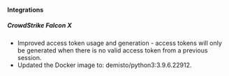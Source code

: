 
#### Integrations
##### CrowdStrike Falcon X
- Improved access token usage and generation - access tokens will only be generated when there is no valid access token from a previous session.
- Updated the Docker image to: demisto/python3:3.9.6.22912.
